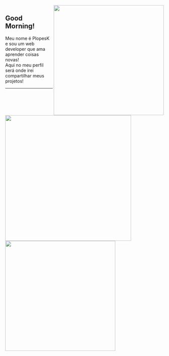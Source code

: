 <img src="https://raw.githubusercontent.com/MicaelliMedeiros/micaellimedeiros/master/image/computer-illustration.png" min-width="350px" max-width="350px" width="350px" align="right">

## Good Morning!
<p align="left"> 
  Meu nome é PlopesK e sou um web developer que ama aprender coisas novas!<br>
  Aqui no meu perfil será onde irei compartilhar meus projetos!
</p>
<hr />
<img src="https://github-readme-stats.vercel.app/api?username=plopesk&show_icons=true&theme=tokyonight" min-width="400px" max-width="400px" width="400px">
<img src="https://github-readme-stats.vercel.app/api/top-langs/?username=plopesk&layout=compact&theme=tokyonight" min-width="350px" max-width="350px" width="350px">
